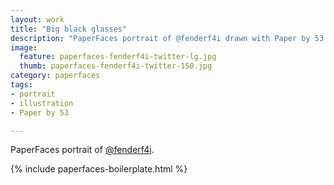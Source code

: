 ```yaml
---
layout: work
title: "Big black glasses"
description: "PaperFaces portrait of @fenderf4i drawn with Paper by 53 on an iPad."
image: 
  feature: paperfaces-fenderf4i-twitter-lg.jpg
  thumb: paperfaces-fenderf4i-twitter-150.jpg
category: paperfaces
tags: 
- portrait
- illustration
- Paper by 53

---
```


PaperFaces portrait of [@fenderf4i](http://twitter.com/fenderf4i).

{% include paperfaces-boilerplate.html %}